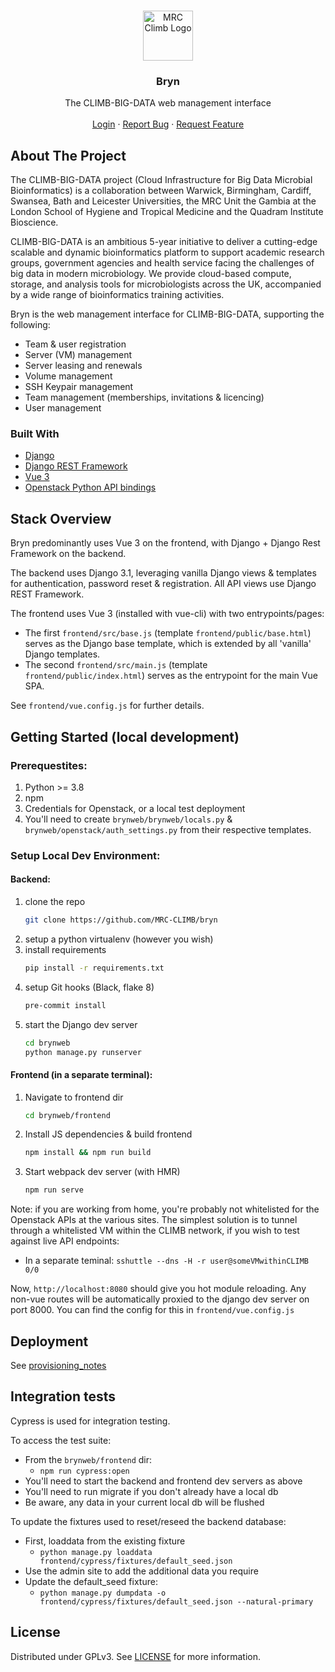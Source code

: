 <!-- PROJECT LOGO -->
<br />
<p align="center">
  <a href="https://github.com/MRC-CLIMB/bryn">
    <img src="brynweb/static/images/climb_logo.png?raw=true" alt="MRC Climb Logo" height="80">
  </a>

  <h3 align="center">Bryn</h3>

  <p align="center">
    The CLIMB-BIG-DATA web management interface
    <!-- <br />
    <a href="https://github.com/MRC-CLIMB/bryn/wiki"><strong>Explore the docs »</strong></a> -->
    <br />
    <br />
    <a href="https://bryn.climb.ac.uk/">Login</a>
    ·
    <a href="https://github.com/MRC-CLIMB/bryn/issues">Report Bug</a>
    ·
    <a href="https://github.com/MRC-CLIMB/bryn/issues">Request Feature</a>
  </p>
</p>

## About The Project

The CLIMB-BIG-DATA project (Cloud Infrastructure for Big Data Microbial Bioinformatics) is a collaboration between Warwick, Birmingham, Cardiff, Swansea, Bath and Leicester Universities, the MRC Unit the Gambia at the London School of Hygiene and Tropical Medicine and the Quadram Institute Bioscience.

CLIMB-BIG-DATA is an ambitious 5-year initiative to deliver a cutting-edge scalable and dynamic bioinformatics platform to support academic research groups, government agencies and health service facing the challenges of big data in modern microbiology. We provide cloud-based compute, storage, and analysis tools for microbiologists across the UK, accompanied by a wide range of bioinformatics training activities.

Bryn is the web management interface for CLIMB-BIG-DATA, supporting the following:

- Team & user registration
- Server (VM) management
- Server leasing and renewals
- Volume management
- SSH Keypair management
- Team management (memberships, invitations & licencing)
- User management

### Built With

- [Django](https://www.djangoproject.com/)
- [Django REST Framework](https://www.django-rest-framework.org/)
- [Vue 3](https://v3.vuejs.org/)
- [Openstack Python API bindings](https://www.openstack.org/)

## Stack Overview

Bryn predominantly uses Vue 3 on the frontend, with Django + Django Rest Framework on the backend.

The backend uses Django 3.1, leveraging vanilla Django views & templates for authentication, password reset & registration.
All API views use Django REST Framework.

The frontend uses Vue 3 (installed with vue-cli) with two entrypoints/pages:

- The first `frontend/src/base.js` (template `frontend/public/base.html`) serves as the Django base template, which is extended by all 'vanilla' Django templates.
- The second `frontend/src/main.js` (template `frontend/public/index.html`) serves as the entrypoint for the main Vue SPA.

See `frontend/vue.config.js` for further details.

## Getting Started (local development)

### Prerequestites:

1. Python >= 3.8
2. npm
3. Credentials for Openstack, or a local test deployment
4. You'll need to create `brynweb/brynweb/locals.py` & `brynweb/openstack/auth_settings.py` from their respective templates.

### Setup Local Dev Environment:

#### Backend:

1. clone the repo
   ```sh
   git clone https://github.com/MRC-CLIMB/bryn
   ```
2. setup a python virtualenv (however you wish)
3. install requirements
   ```sh
   pip install -r requirements.txt
   ```
4. setup Git hooks (Black, flake 8)
   ```sh
   pre-commit install
   ```
5. start the Django dev server
   ```sh
   cd brynweb
   python manage.py runserver
   ```

#### Frontend (in a separate terminal):

1. Navigate to frontend dir
   ```sh
   cd brynweb/frontend
   ```
2. Install JS dependencies & build frontend
   ```sh
   npm install && npm run build
   ```
3. Start webpack dev server (with HMR)
   ```sh
   npm run serve
   ```

Note: if you are working from home, you're probably not whitelisted for the Openstack APIs at the various sites. The simplest solution is to tunnel through a whitelisted VM within the CLIMB network, if you wish to test against live API endpoints:

- In a separate teminal: `sshuttle --dns -H -r user@someVMwithinCLIMB 0/0`

Now, `http://localhost:8080` should give you hot module reloading. Any non-vue routes will be automatically proxied to the django dev server on port 8000. You can find the config for this in `frontend/vue.config.js`

## Deployment

See [provisioning_notes](deploy_tools/provisioning_notes.md)

## Integration tests

Cypress is used for integration testing.

To access the test suite:

- From the `brynweb/frontend` dir:
  - `npm run cypress:open`
- You'll need to start the backend and frontend dev servers as above
- You'll need to run migrate if you don't already have a local db
- Be aware, any data in your current local db will be flushed

To update the fixtures used to reset/reseed the backend database:

- First, loaddata from the existing fixture
  - `python manage.py loaddata frontend/cypress/fixtures/default_seed.json`
- Use the admin site to add the additional data you require
- Update the default_seed fixture:
  - `python manage.py dumpdata -o frontend/cypress/fixtures/default_seed.json --natural-primary`

## License

Distributed under GPLv3. See [LICENSE](LICENCE) for more information.
